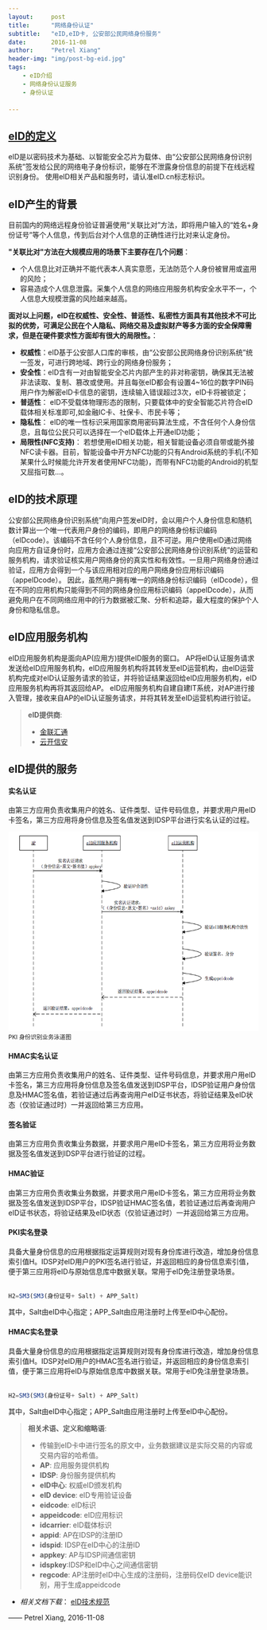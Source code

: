 ```yaml
---
layout:     post
title:      "网络身份认证"
subtitle:   "eID,eID卡, 公安部公民网络身份服务"
date:       2016-11-08
author:     "Petrel Xiang"
header-img: "img/post-bg-eid.jpg"
tags:
    - eID介绍
    - 网络身份认证服务
    - 身份认证

---
```



## [eID的定义](http://eid.cn/index.html)
eID是以密码技术为基础、以智能安全芯片为载体、由“公安部公民网络身份识别系统”签发给公民的网络电子身份标识，能够在不泄露身份信息的前提下在线远程识别身份。
使用eID相关产品和服务时，请认准eID.cn标志标识。


## eID产生的背景


目前国内的网络远程身份验证普遍使用“关联比对”方法，即将用户输入的“姓名+身份证号”等个人信息，传到后台对个人信息的正确性进行比对来认定身份。


**"关联比对"方法在大规模应用的场景下主要存在几个问题**：

* 个人信息比对正确并不能代表本人真实意愿，无法防范个人身份被冒用或盗用的风险；
* 容易造成个人信息泄露。采集个人信息的网络应用服务机构安全水平不一，个人信息大规模泄露的风险越来越高。

**面对以上问题，eID在权威性、安全性、普适性、私密性方面具有其他技术不可比拟的优势，可满足公民在个人隐私、网络交易及虚拟财产等多方面的安全保障需求，但是在硬件要求性方面却有很大的局限性。**：

* **权威性**：eID基于公安部人口库的审核，由“公安部公民网络身份识别系统”统一签发，可进行跨地域、跨行业的网络身份服务；
* **安全性**：eID含有一对由智能安全芯片内部产生的非对称密钥，确保其无法被非法读取、复制、篡改或使用。并且每张eID都会有设置4~16位的数字PIN码用户作为解密eID卡信息的密钥，连续输入错误超过3次，eID卡将被锁定；
* **普适性**： eID不受载体物理形态的限制，只要载体中的安全智能芯片符合eID载体相关标准即可,如金融IC卡、社保卡、市民卡等；
* **隐私性**： eID的唯一性标识采用国家商用密码算法生成，不含任何个人身份信息，且每位公民只可以选择在一个eID载体上开通eID功能；
* **局限性(NFC支持)**： 若想使用eID相关功能，相关智能设备必须自带或能外接NFC读卡器。目前，智能设备中开方NFC功能的只有Android系统的手机(不知某果什么时候能允许开发者使用NFC功能)，而带有NFC功能的Android的机型又屈指可数...。


## eID的技术原理


公安部公民网络身份识别系统”向用户签发eID时，会以用户个人身份信息和随机数计算出一个唯一代表用户身份的编码，即用户的网络身份标识编码（eIDcode）。该编码不含任何个人身份信息，且不可逆。用户使用eID通过网络向应用方自证身份时，应用方会通过连接“公安部公民网络身份识别系统”的运营和服务机构，请求验证核实用户网络身份的真实性和有效性。一旦用户网络身份通过验证，应用方会得到一个与该应用相对应的用户网络身份应用标识编码（appeIDcode）。
因此，虽然用户拥有唯一的网络身份标识编码（eIDcode），但在不同的应用机构只能得到不同的网络身份应用标识编码（appeIDcode），从而避免用户在不同网络应用中的行为数据被汇聚、分析和追踪，最大程度的保护个人身份和隐私信息。


## eID应用服务机构


eID应用服务机构是面向AP(应用方)提供eID服务的窗口。 AP将eID认证服务请求发送给eID应用服务机构，eID应用服务机构将其转发至eID运营机构，由eID运营机构完成对eID认证服务请求的验证，并将验证结果返回给eID应用服务机构，eID应用服务机构再将其返回给AP。
eID应用服务机构自建自建IT系统，对AP进行接入管理，接收来自AP的eID认证服务请求，并将其转发至eID运营机构进行验证。


> **eID提供商**:
>
> * [金联汇通](http://www.eidlink.com)
> * [云开信安](http://www.eidsp.cn)


## eID提供的服务


#### 实名认证


由第三方应用负责收集用户的姓名、证件类型、证件号码信息，并要求用户用eID卡签名，第三方应用将身份信息及签名值发送到IDSP平台进行实名认证的过程。

![java-javascript](/img/in-post/post-eid/eid-pki.jpg)
<small class="img-hint">PKI 身份识别业务泳道图</small>

#### HMAC实名认证


由第三方应用负责收集用户的姓名、证件类型、证件号码信息，并要求用户用eID卡签名，第三方应用将身份信息及签名值发送到IDSP平台，IDSP验证用户身份信息及HMAC签名值，若验证通过后再查询用户eID证书状态，将验证结果及eID状态（仅验证通过时）一并返回给第三方应用。


#### 签名验证


由第三方应用负责收集业务数据，并要求用户用eID卡签名，第三方应用将业务数据及签名值发送到IDSP平台进行验证的过程。


#### HMAC验证


由第三方应用负责收集业务数据，并要求用户用eID卡签名，第三方应用将业务数据及签名值发送到IDSP平台，IDSP验证HMAC签名值，若验证通过后再查询用户eID证书状态，将验证结果及eID状态（仅验证通过时）一并返回给第三方应用。


#### PKI实名登录


具备大量身份信息的应用根据指定运算规则对现有身份库进行改造，增加身份信息索引值H。IDSP对eID用户的PKI签名进行验证，并返回相应的身份信息索引值，便于第三应用将eID与原始信息库中数据关联。常用于eID免注册登录场景。

```js

H2=SM3(SM3(身份证号+ Salt) + APP_Salt)

```

其中，Salt由eID中心指定；APP_Salt由应用注册时上传至eID中心配份。


#### HMAC实名登录
具备大量身份信息的应用根据指定运算规则对现有身份库进行改造，增加身份信息索引值H。IDSP对eID用户的HMAC签名进行验证，并返回相应的身份信息索引值，便于第三应用将eID与原始信息库中数据关联。常用于eID免注册登录场景。

```js

H2=SM3(SM3(身份证号+ Salt) + APP_Salt)

```

其中，Salt由eID中心指定；APP_Salt由应用注册时上传至eID中心配份。


> **相关术语、定义和缩略语**:
>
> * 传输到eID卡中进行签名的原文中，业务数据建议是实际交易的内容或交易内容的哈希值。
> * **AP**: 应用服务提供机构
> * **IDSP**: 身份服务提供机构
> * **eID中心**: 权威eID颁发机构
> * **eID device**: eID专用验证设备
> * **eidcode**: eID标识
> * **appeidcode**: eID应用标识
> * **idcarrier**: eID载体标识
> * **appid**: AP在IDSP的注册ID
> * **idspid**: IDSP在eID中心的注册ID
> * **appkey**: AP与IDSP间通信密钥
> * **idspkey**:IDSP和eID中心之间通信密钥
> * **regcode**: AP注册时eID中心生成的注册码，注册码仅eID device能识别，用于生成appeidcode


* *相关文档下载*： <a href="{{ site.baseurl }}/img/in-post/post-eid/eID应用技术规范v1.docx">eID技术规范</a>


—— Petrel Xiang, 2016-11-08
